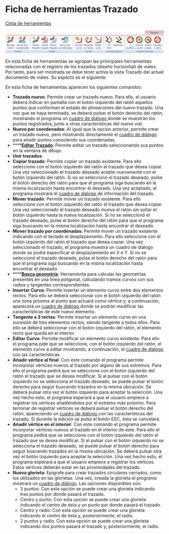 # Ficha de herramientas Trazado

[Cinta de herramientas](../cinta-de-herramientas/)

![](../../.gitbook/assets/ficha-de-herramientas-trazado.jpg)

En esta ficha de herramientas se agrupan las principales herramientas relacionadas con el registro de los trazados \(diseño horizontal\) de viales. Por tanto, para ser mostrada se debe tener activa la vista Trazado del actual documento de viales. Su aspecto es el siguiente:

 En esta ficha de herramientas aparecen los siguientes comandos:

* **Trazado nuevo**: Permite crear un trazado nuevo. Para ello, el usuario deberá indicar en pantalla con el botón izquierdo del ratón aquellos puntos que conforman el estado de alineaciones del nuevo trazado. Una vez que se haya terminado, se deberá pulsar el botón derecho del ratón, mostrando el programa un [cuadro de diálogo ](../modulo-viales/trazado/informacion-del-trazado.md)donde se muestran los puntos registrados, junto a otras características del nuevo vial.
* **Nuevo por coordenadas**: Al igual que la opción anterior, permite crear un trazado nuevo, pero mostrando directamente el [cuadro de diálogo ](../modulo-viales/trazado/informacion-del-trazado.md)para añadir puntos conociendo sus coordenadas.
* \*\*\*\*[**Editar Trazado**](../modulo-viales/trazado/editar-un-trazado.md): Permite editar un trazado seleccionando sus puntos en la ventana de dibujo.
* **Unir trazados**:
* **Copiar trazado**: Permite copiar un trazado existente. Para ello seleccione con el botón izquierdo del ratón el trazado que desea copiar. Una vez seleccionado el trazado deseado acepte nuevamente con el botón izquierdo del ratón. Si no se seleccionó el trazado deseado, pulse el botón derecho del ratón para que el programa siga buscando en la misma localización hasta encontrar el deseado. Una vez aceptado, el programa mostrará el [cuadro de diálogo ](../modulo-viales/trazado/informacion-del-trazado.md)de información del trazado.
* **Mover trazado**: Permite mover un trazado existente. Para ello seleccione con el botón izquierdo del ratón el trazado que desea copiar. Una vez seleccionado el trazado deseado mueva el ratón sin soltar el botón izquierdo hasta la nueva localización. Si no se seleccionó el trazado deseado, pulse el botón derecho del ratón para que el programa siga buscando en la misma localización hasta encontrar el deseado.
* **Mover trazado por coordenadas**: Permite mover un trazado existente indicando con el teclado el desplazamiento. Para ello seleccione con el botón izquierdo del ratón el trazado que desea copiar. Una vez seleccionado el trazado, el programa muestra un cuadro de diálogo donde se podrá especificar el desplazamiento en X e Y. Si no se seleccionó el trazado deseado, pulse el botón derecho del ratón para que el programa siga buscando en la misma localización hasta encontrar el deseado.
* \*\*\*\*[**Busca geometría**](../modulo-viales/trazado/buscar-geometria.md): Herramienta para calcular las geometrías presentes en una línea poligonal, calculando tramos curvos con sus radios y tangentes correspondientes.
* **Insertar Curva**: Permite insertar un elemento curvo entre dos elementos rectos. Para ello se deberá seleccionar con el botón izquierdo del ratón una zona próxima al punto que actuará como vértice y, a continuación, aparecerá un [cuadro de diálogo ](../modulo-viales/trazado/insertar-elemento-curvo.md)donde se podrán modificar las características de este nuevo elemento.
* **Tangente a 3 rectas**: Permite insertar un elemento curvo en una sucesión de tres elementos rectos, siendo tangente a todos ellos. Para ello se deberá seleccionar con el botón izquierdo del ratón, el elemento recto que queda en el interior.
* **Editar Curva**: Permite modificar un elemento curvo existente. Para ello el programa pide que se seleccione, con el botón izquierdo del ratón, el elemento curvo a editar mostrando, a continuación, el [cuadro de diálogo ](../modulo-viales/trazado/insertar-elemento-curvo.md)con las características.
* **Añadir vértice al final**: Con este comando el programa permite incorporar vértices nuevos al trazado por alguno de sus extremos. Para ello el programa pedirá que se seleccione con el botón izquierdo del ratón el trazado que se desea modificar. Si al pulsar con el botón izquierdo no se selecciona el trazado deseado, se puede pulsar el botón derecho para seguir buscando trazados en la misma ubicación. Se deberá pulsar otra vez el botón izquierdo para aceptar la selección. Una vez hecho esto, el programa esperará a que el usuario empiece a registrar los vértices añadiéndolos por el extremo más próximo. Para terminar de registrar vértices se deberá pulsar el botón derecho del ratón, apareciendo un [cuadro de diálogo ](../modulo-viales/trazado/insertar-elemento-curvo.md)con las características del trazado. Si durante la edición se pulsa el botón ESC, ésta se cancelará.
* **Añadir vértice en el interior**: Con este comando el programa permite incorporar vértices nuevos al trazado en el interior de éste. Para ello el programa pedirá que se seleccione con el botón izquierdo del ratón el trazado que se desea modificar. Si al pulsar con el botón izquierdo no se selecciona el trazado deseado, se puede pulsar el botón derecho para seguir buscando trazados en la misma ubicación. Se deberá pulsar otra vez el botón izquierdo para aceptar la selección. Una vez hecho esto, el programa esperará a que el usuario empiece a registrar los vértices. Estos vértices deberán estar en las proximidades del trazado.
* **Nueva glorieta**: Epígrafe para crear trazados circulares cerrados, como los utilizados en las glorietas. Una vez, creada la glorieta el programa mostrará un [cuadro de diálogo](../modulo-viales/trazado/glorietas.md). Las opciones disponibles son:
  * 3 puntos: Con esta opción se puede crear una glorieta indicando tres puntos por donde pasará el trazado.
  * Centro y punto: Con esta opción se puede crear una glorieta indicando el centro de ésta y un punto por donde pasará el trazado.
  * Centro y radio: Con esta opción se puede crear una glorieta indicando el centro de ésta y, posteriormente, el radio.
  * 2 puntos y radio: Con esta opción se puede crear una glorieta indicando dos puntos pasará el trazado y, posteriormente, el radio.

